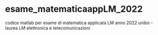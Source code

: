 # esame_matematicaappLM_2022
codice matlab per esame di matematica applicata LM anno 2022
unibo - laurea LM elettronica e telecomunicazioni

